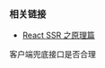 <!--
abbrlink: 5i9afp89
-->

### 相关链接

* [React SSR 之原理篇](http://www.ayqy.net/blog/react-ssr-under-the-hood/)

客户端兜底接口是否合理